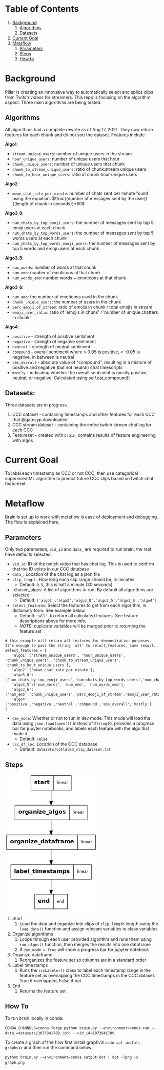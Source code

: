# Table of Contents
1. [Background](#background)
   1. [Algorithms](#algorithms)
   2. [Datasets](#datasets)
3. [Current Goal](#current-goal)
4. [Metaflow](#metaflow)
   1. [Parameters](#parameters)
   2. [Steps](#steps)
   3. [How to](#how-to)
# Background
Pillar is creating an innovative way to automatically select and splice clips from Twitch videos for streamers. This repo is focusing on the algorithm aspect. Three main algorithms are being tested.

## Algorithms

All algorithms had a complete rewrite as of Aug 17, 2021. They now return features for each chunk and do not sort the dataset. Features include:

__Algo1__:

- `stream_unique_users`: number of unique users in the stream
- `hour_unique_users`: number of unique users that hour
- `chunk_unique_users`: number of unique users that chunk
- `chunk_to_stream_unique_users`: ratio of chunk:stream unique users
- `chunk_to_hour_unique_users`: ratio of chunk:hour unique users

__Algo2__:

- `mean_chat_rate_per_minute`:  number of chats sent per minute found using the equation: $\frac{(number of messages sent by the user)}{(length of chunk in seconds)}*60$

__Algo3_0__:

- `num_chats_by_top_emoji_users`: the number of messages sent by top 5 emoji users at each chunk
- `num_chats_by_top_words_users`: the number of messages sent by top 5 words users at each chunk
- `num_chats_by_top_words_emoji_users`: the number of messages sent by top 5 words and emoji users at each chunk

__Algo3_5__:

- `num_words`: number of words at that chunk
- `num_emo`: number of emoticons at that chunk
- `num_words_emo`: number words + emoticons at that chunk

__Algo3_6__:

- `num_emo`: the number of emoticons used in the chunk
- `chunk_unique_users`: the number of users in the chunk
- `perc_emoji_of_stream`: ratio of emojis in chunk / total emojis in stream
- `emoji_user_ratio`: ratio of 'emojis in chunk' / 'number of unique chatters in chunk'

__Algo4__:

- `positive` - strength of positive sentiment
- `negative` - strength of negative sentiment
- `neutral` - strength of neutral sentiment
- `compound` - overall sentiment where > 0.05 is positive,
    < -0.05 is negative, in between is neutral
- `abs_overall` - absolute value of "compound", resulting in a
    mixture of positive and negative (but not neutral) chat timescripts
- `mostly` - indicating whether the overall sentiment is mostly
    positive, neutral, or negative. Calculated using self.cat_compound()

## Datasets:

Three datasets are in progress.

1. CCC dataset - containing timestamps and other features for each CCC that @gatesyp downloaded
2. CCC stream dataset - containing the entire twitch stream chat log for each CCC
3. Featureset - created with `brain`, contains results of feature engineering with algos

# Current Goal

To label each timestamp as CCC or not CCC, then use categorical supervised ML algorithm to predict future CCC clips based on twitch chat featureset.

# Metaflow

Brain is set up to work with metaflow is ease of deployment and debugging. The flow is explained here.

## Parameters

Only two parameters, `vid_id` and `data_` are required to run brain, the rest have defaults selected.

* `vid_id`: ID of the twitch video that has chat log. This is used to confirm that the ID exists in our CCC database
* `data_`: Location of the chat log as a json file
* `clip_length`: How long each clip range should be, in minutes. 
   * Default: `0.5`, this is half a minute (30 seconds)
* `chosen_algos: A list of algorithms to run. By default all algorithms are selected
   * Default: `['algo1','algo2','algo3_0','algo3_5','algo3_6','algo4']`
* `select_features`: Select the features to get from each algorithm, in dictionary form. See example below. 
   * Default: `'all'`, to return all calculated features. See feature descriptions above for more info.
   * _NOTE_: duplicate variables will be merged prior to returning the feature set

```
# this example will return all features for demonstration purposes. It's enough to pass the string 'all' to select_features, same result.
select_features = {
   'algo1':['stream_unique_users', 'hour_unique_users', 'chunk_unique_users', 'chunk_to_stream_unique_users', 'chunk_to_hour_unique_users'],
   'algo2':['mean_chat_rate_per_minute'],
   'algo3_0':['num_chats_by_top_emoji_users','num_chats_by_top_words_users','num_chats_by_top_words_emoji_users'],
   'algo3_5':['num_words', 'num_emo', 'num_words_emo'],
   'algo3_6':['num_emo','chunk_unique_users','perc_emoji_of_stream','emoji_user_ratio'],
   'algo4':['positive','negative','neutral','compound','abs_overall','mostly']
}
```

* `dev_mode`: Whether or not to run in dev mode. This mode will load the data using `json.load(open())` instead of `StringIO`, provides a progress bar for jupyter notebooks, and labels each feature with the algo that made it.
   * Default: `False`
* `ccc_df_loc`: Location of the CCC database
   * Default: `datasets/collated_clip_dataset.txt`

## Steps

<img src = "https://github.com/pillargg/pillar_algos/raw/new_brain/graph.png" >

1. Start
   1. Load the data and organize into clips of `clip_length` length using the `load_data()` function and assign relevant variables to class variables
2. Organize algorithms
   1. Loops through each user provided algorithm and runs them using `run_algos()` function, then merges the results into one dataframe
   2. If `dev_mode = True` will show a progress bar for jupyter notebook
3. Organize dataframe
   1. Reorganizes the feature set so columns are in a standard order
4. Label timestamps
   1. Runs the `cccLabeler()` class to label each timestamp range in the feature set as overlapping the CCC timestamps in the CCC dataset. True if overlapped, False if not.
5. End
   1. Returns the feature set

## How To

To run brain locally in conda:

`CONDA_CHANNELS=conda-forge python brain.py --environment=conda run --data_=datasets/1073841789.json --vid_id=1073841789`

To create a graph of the flow first install graphviz `sudo apt install graphviz` and then run the command below:

`python brain.py --environment=conda output-dot | dot -Tpng -o graph.png`
